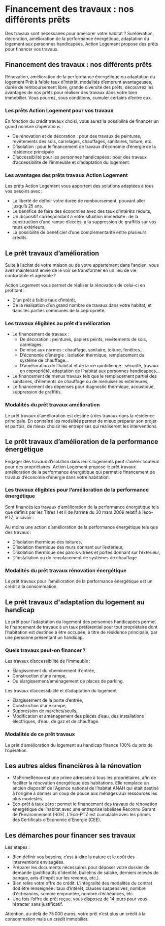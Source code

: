 # Financement des travaux : nos différents prêts

Des travaux sont nécessaires pour améliorer votre habitat ? Surélévation, décoration, amélioration de la performance énergétique, adaptation du logement aux personnes handicapées, Action Logement propose des prêts pour financer vos travaux.

## Financement des travaux : nos différents prêts

Rénovation, amélioration de la performance énergétique ou adaptation du logement
Prêt à faible taux d’intérêt, modalités d’emprunt avantageuses, durée de remboursement libre, grande diversité des prêts, découvrez les avantages de nos prêts pour réaliser des travaux dans votre bien immobilier. Vous pourrez, sous conditions, cumuler certains d’entre eux.

### Les prêts Action Logement pour vos travaux

En fonction du crédit travaux choisi, vous aurez la possibilité de financer un grand nombre d’opérations  :

- De rénovation et de décoration : pour des travaux de peintures, revêtements des sols, carrelages, chauffages, sanitaires, toiture, etc.
- D’isolation : pour le financement de travaux d’économie d’énergie de la résidence principale
- D’accessibilité pour les personnes handicapées : pour des travaux d’accessibilité de l’immeuble et d’adaptation du logement.​

### Les avantages des prêts travaux Action Logement

Les prêts Action Logement vous apportent des solutions adaptées à tous vos besoins avec :

- La liberté de définir votre durée de remboursement, pouvant aller jusqu’à 25 ans,
- Le bénéfice de faire des économies avec des taux d’intérêts réduits,
- Un dispositif correspondant à votre situation immédiate : de la construction d’une rampe d’accès, à la suppression de graffitis sur vos murs extérieurs,
- La possibilité de bénéficier d’une complémentarité entre plusieurs crédits.

## Le prêt travaux d’amélioration

Suite à l’achat de votre maison ou de votre appartement dans l’ancien, vous avez maintenant envie de le voir se transformer en un lieu de vie confortable et agréable ?

Action Logement vous permet de réaliser la rénovation de celui-ci en profitant :

- D’un prêt à faible taux d’intérêt,
- De la réalisation d’un grand nombre de travaux dans votre habitat, et dans les parties communes de la copropriété.

### Les travaux éligibles au prêt d’amélioration

- Le financement de travaux :
  - De décoration : peintures, papiers peints, revêtements de sols, carrelages.
  - De mise aux normes : chauffage, sanitaire, toiture, fenêtres…
  - D’économie d’énergie : isolation thermique, remplacement du système de chauffage…
  - D’amélioration de l’habitat et de la vie quotidienne : sécurité, travaux en copropriété, adaptation de l’habitat aux personnes handicapées…
- Le financement de menus travaux tels que le remplacement partiel des sanitaires, d’éléments de chauffage ou de menuiseries extérieures,
- Le financement des dépenses pour diagnostic thermique, acoustique, suppression de graffitis.

### Modalités du prêt travaux amélioration

Le prêt travaux d’amélioration est destiné à des travaux dans la résidence principale. En connaître les modalités permet de mieux préparer son projet et parfois, de mieux choisir les entreprises qui réaliseront les interventions.

## Le prêt travaux d’amélioration de la performance énergétique

Engager des travaux d’isolation dans leurs logements peut s’avérer coûteux pour des propriétaires. Action Logement propose le prêt travaux amélioration de la performance énergétique qui permet le financement de travaux d’économie d’énergie dans votre habitation.

### Les travaux éligibles pour l’amélioration de la performance énergétique

Sont financés les travaux d’amélioration de la performance énergétique tels que définis par les Titres I et II de l’arrêté du 30 mars 2009 relatif à l’éco-PTZ, à savoir :

Au moins une action d’amélioration de la performance énergétique tels que des travaux :

- D’isolation thermique des toitures,
- D’isolation thermique des murs donnant sur l’extérieur,
- D’isolation thermique des parois vitrées et portes donnant sur l’extérieur,
- D’installation ou de remplacement de systèmes de chauffage.

### Modalités du prêt travaux rénovation énergétique

Le prêt travaux pour l’amélioration de la performance énergétique est un crédit à la consommation.

## Le prêt travaux d'adaptation du logement au handicap

Le prêt pour l’adaptation du logement des personnes handicapées permet le financement de travaux à un taux préférentiel pour tout propriétaire dont l’habitation est destinée à être occupée, à titre de résidence principale, par une personne présentant un handicap.

### Quels travaux peut-on financer ?

Les travaux d’accessibilité de l’immeuble :

- Élargissement du cheminement d’entrée,
- Construction d’une rampe,
- Ou élargissement/aménagement de places de parking.

Les travaux d’accessibilité et d’adaptation du logement :

- Élargissement de la porte d’entrée,
- Construction d’une rampe,
- Suppression de marches/seuils,
- Modification et aménagement des pièces d’eau, des installations électriques, d’eau, de gaz et de chauffage.

### Modalités de ce prêt travaux

Le prêt d’amélioration du logement au handicap finance 100% du prix de l’opération.

## Les autres aides financières à la rénovation

- MaPrimeRénov est une prime adressée à tous les propriétaires, afin de faciliter la rénovation énergétique des habitations. Elle remplace un ancien dispositif de l’Agence national de l’habitat ANAH qui était destiné à l’origine à donner un coup de pouce aux ménages aux ressources les plus modestes.
- Éco-prêt à taux zéro : permet le financement des travaux de rénovation énergétique de l’habitat avec une entreprise labélisée Reconnu Garant de l’Environnement (RGE). L’Eco-PTZ est cumulable avec les primes des Certificats d’Economie d’Energie (CEE).

## Les démarches pour financer ses travaux

Les étapes :

- Bien définir vos besoins, c’est-à-dire la nature et le coût des interventions envisagées.
- Préparer les documents nécessaires pour déposer votre dossier de demande (justificatifs d’identité, bulletins de salaire, derniers relevés de banque, avis d’impôt sur les revenus, etc.).
- Bien relire votre offre de crédit. L’intégralité des modalités du contrat doit être renseignée : taux d’intérêt, clauses suspensives, nombre d’échéances, somme empruntée, nombre d’échéances, etc.
- Une fois l’offre de prêt reçue, vous disposez de 14 jours pour vous rétracter sans justificatif.

Attention, au-delà de 75 000 euros, votre prêt n’est plus un crédit à la consommation mais un crédit immobilier.
